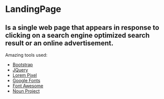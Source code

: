 # LandingPage

<h2>Is a single web page that appears in response to clicking on a search engine optimized search result or an online advertisement.</h2>

Amazing tools used:
<ul>
  <li><a href="http://getbootstrap.com/" target="_blank"> Bootstrap </a></li>
  <li><a href="https://jquery.com/" target="_blank"> JQuery </a></li>
  <li><a href="http://lorempixel.com" target="_blank"> Lorem Pixel </a></li>
  <li><a href="http://google.com/fonts" target="_blank"> Google Fonts </a></li>
  <li><a href="https://fortawesome.github.io/Font-Awesome " target="_blank"> Font Awesome </a></li>
  <li><a href="https://thenounproject.com" target="_blank"> Noun Project</a></li>
</ul>
